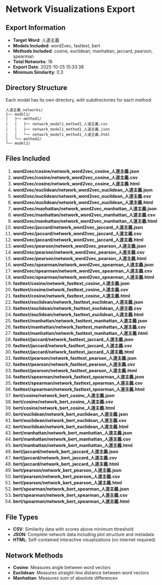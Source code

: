 # Network Visualizations Export

## Export Information
- **Target Word**: 人道主義
- **Models Included**: word2vec, fasttext, bert
- **Methods Included**: cosine, euclidean, manhattan, jaccard, pearson, spearman
- **Total Networks**: 18
- **Export Date**: 2025-10-25 15:33:38
- **Minimum Similarity**: 0.3

## Directory Structure
Each model has its own directory, with subdirectories for each method:
```
人道主義_networks/
├── model1/
│   ├── method1/
│   │   ├── network_model1_method1_人道主義.csv
│   │   ├── network_model1_method1_人道主義.json  
│   │   └── network_model1_method1_人道主義.html
│   └── method2/
└── model2/
```

## Files Included
1. **word2vec/cosine/network_word2vec_cosine_人道主義.json**
2. **word2vec/cosine/network_word2vec_cosine_人道主義.csv**
3. **word2vec/cosine/network_word2vec_cosine_人道主義.html**
4. **word2vec/euclidean/network_word2vec_euclidean_人道主義.json**
5. **word2vec/euclidean/network_word2vec_euclidean_人道主義.csv**
6. **word2vec/euclidean/network_word2vec_euclidean_人道主義.html**
7. **word2vec/manhattan/network_word2vec_manhattan_人道主義.json**
8. **word2vec/manhattan/network_word2vec_manhattan_人道主義.csv**
9. **word2vec/manhattan/network_word2vec_manhattan_人道主義.html**
10. **word2vec/jaccard/network_word2vec_jaccard_人道主義.json**
11. **word2vec/jaccard/network_word2vec_jaccard_人道主義.csv**
12. **word2vec/jaccard/network_word2vec_jaccard_人道主義.html**
13. **word2vec/pearson/network_word2vec_pearson_人道主義.json**
14. **word2vec/pearson/network_word2vec_pearson_人道主義.csv**
15. **word2vec/pearson/network_word2vec_pearson_人道主義.html**
16. **word2vec/spearman/network_word2vec_spearman_人道主義.json**
17. **word2vec/spearman/network_word2vec_spearman_人道主義.csv**
18. **word2vec/spearman/network_word2vec_spearman_人道主義.html**
19. **fasttext/cosine/network_fasttext_cosine_人道主義.json**
20. **fasttext/cosine/network_fasttext_cosine_人道主義.csv**
21. **fasttext/cosine/network_fasttext_cosine_人道主義.html**
22. **fasttext/euclidean/network_fasttext_euclidean_人道主義.json**
23. **fasttext/euclidean/network_fasttext_euclidean_人道主義.csv**
24. **fasttext/euclidean/network_fasttext_euclidean_人道主義.html**
25. **fasttext/manhattan/network_fasttext_manhattan_人道主義.json**
26. **fasttext/manhattan/network_fasttext_manhattan_人道主義.csv**
27. **fasttext/manhattan/network_fasttext_manhattan_人道主義.html**
28. **fasttext/jaccard/network_fasttext_jaccard_人道主義.json**
29. **fasttext/jaccard/network_fasttext_jaccard_人道主義.csv**
30. **fasttext/jaccard/network_fasttext_jaccard_人道主義.html**
31. **fasttext/pearson/network_fasttext_pearson_人道主義.json**
32. **fasttext/pearson/network_fasttext_pearson_人道主義.csv**
33. **fasttext/pearson/network_fasttext_pearson_人道主義.html**
34. **fasttext/spearman/network_fasttext_spearman_人道主義.json**
35. **fasttext/spearman/network_fasttext_spearman_人道主義.csv**
36. **fasttext/spearman/network_fasttext_spearman_人道主義.html**
37. **bert/cosine/network_bert_cosine_人道主義.json**
38. **bert/cosine/network_bert_cosine_人道主義.csv**
39. **bert/cosine/network_bert_cosine_人道主義.html**
40. **bert/euclidean/network_bert_euclidean_人道主義.json**
41. **bert/euclidean/network_bert_euclidean_人道主義.csv**
42. **bert/euclidean/network_bert_euclidean_人道主義.html**
43. **bert/manhattan/network_bert_manhattan_人道主義.json**
44. **bert/manhattan/network_bert_manhattan_人道主義.csv**
45. **bert/manhattan/network_bert_manhattan_人道主義.html**
46. **bert/jaccard/network_bert_jaccard_人道主義.json**
47. **bert/jaccard/network_bert_jaccard_人道主義.csv**
48. **bert/jaccard/network_bert_jaccard_人道主義.html**
49. **bert/pearson/network_bert_pearson_人道主義.json**
50. **bert/pearson/network_bert_pearson_人道主義.csv**
51. **bert/pearson/network_bert_pearson_人道主義.html**
52. **bert/spearman/network_bert_spearman_人道主義.json**
53. **bert/spearman/network_bert_spearman_人道主義.csv**
54. **bert/spearman/network_bert_spearman_人道主義.html**

## File Types
- **CSV**: Similarity data with scores above minimum threshold
- **JSON**: Complete network data including plot structure and metadata
- **HTML**: Self-contained interactive visualizations (no internet required)

## Network Methods
- **Cosine**: Measures angle between word vectors
- **Euclidean**: Measures straight-line distance between word vectors  
- **Manhattan**: Measures sum of absolute differences

